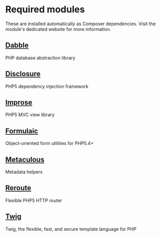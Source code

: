 # Required modules
These are installed automatically as Composer dependencies. Visit the module's
dedicated website for more information.

## [Dabble](http://dabble.monomelodies.nl)
PHP database abstraction library

## [Disclosure](http://disclosure.monomelodies.nl)
PHP5 dependency injection framework

## [Improse](http://improse.monomelodies.nl)
PHP5 MVC view library

## [Formulaic](http://formulaic.monomelodies.nl)
Object-oriented form utilities for PHP5.4+

## [Metaculous](http://metaculous.monomelodies.nl)
Metadata helpers

## [Reroute](http://reroute.monomelodies.nl)
Flexible PHP5 HTTP router

## [Twig](http://twig.sensiolabs.org)
Twig, the flexible, fast, and secure template language for PHP

